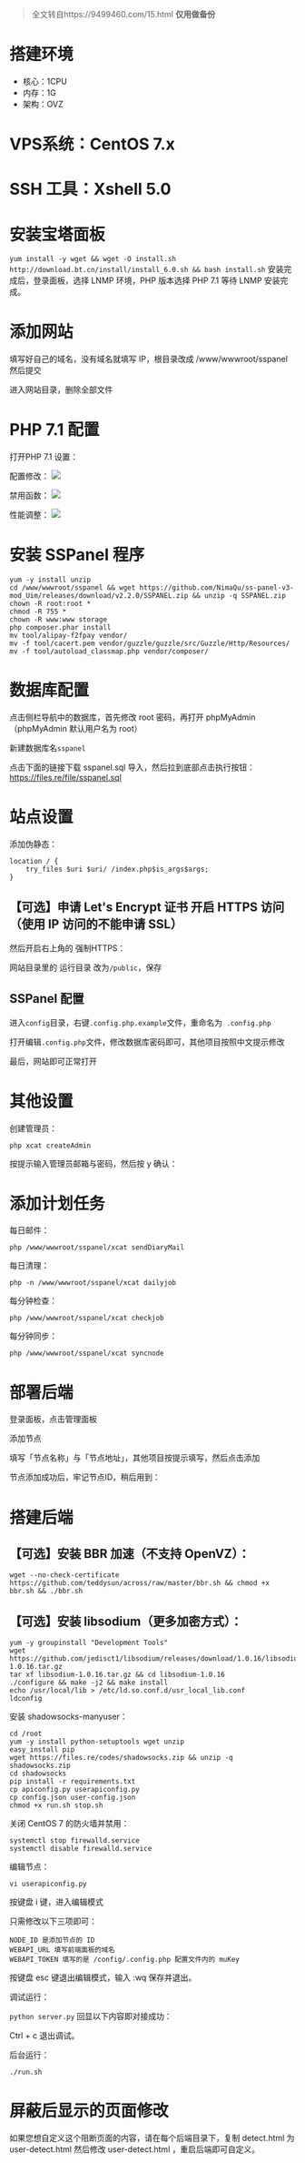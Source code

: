 > 全文转自https://9499460.com/15.html
**仅用做备份**

# 搭建环境
 - 核心：1CPU 
 - 内存：1G 
 - 架构：OVZ

# VPS系统：CentOS 7.x

# SSH 工具：Xshell 5.0

# 安装宝塔面板
`yum install -y wget && wget -O install.sh http://download.bt.cn/install/install_6.0.sh && bash install.sh`
安装完成后，登录面板，选择 LNMP 环境，PHP 版本选择 PHP 7.1 
等待 LNMP 安装完成。

# 添加网站
填写好自己的域名，没有域名就填写 IP，根目录改成 /www/wwwroot/sspanel 然后提交

进入网站目录，删除全部文件

# PHP 7.1 配置
打开PHP 7.1 设置：

配置修改：
![](https://i.imgur.com/llan4IP.png)

禁用函数：
![](https://i.imgur.com/VUPv5h2.png)

性能调整：
![](https://i.imgur.com/k2T81yl.png)

# 安装 SSPanel 程序
```
yum -y install unzip
cd /www/wwwroot/sspanel && wget https://github.com/NimaQu/ss-panel-v3-mod_Uim/releases/download/v2.2.0/SSPANEL.zip && unzip -q SSPANEL.zip
chown -R root:root *
chmod -R 755 *
chown -R www:www storage
php composer.phar install
mv tool/alipay-f2fpay vendor/
mv -f tool/cacert.pem vendor/guzzle/guzzle/src/Guzzle/Http/Resources/
mv -f tool/autoload_classmap.php vendor/composer/
```
# 数据库配置
点击侧栏导航中的数据库，首先修改 root 密码，再打开 phpMyAdmin（phpMyAdmin 默认用户名为 root）

新建数据库名`sspanel`

点击下面的链接下载 sspanel.sql 导入，然后拉到底部点击执行按钮：
https://files.re/file/sspanel.sql


# 站点设置
添加伪静态：
```
location / {
    try_files $uri $uri/ /index.php$is_args$args;
}
```

## 【可选】申请 Let's Encrypt 证书 开启 HTTPS 访问（使用 IP 访问的不能申请 SSL）

然后开启右上角的 强制HTTPS：

网站目录里的 运行目录 改为`/public`，保存

## SSPanel 配置
进入` config `目录，右键` .config.php.example `文件，重命名为` .config.php`


打开编辑` .config.php `文件，修改数据库密码即可，其他项目按照中文提示修改

最后，网站即可正常打开

# 其他设置
创建管理员：
```
php xcat createAdmin
```
按提示输入管理员邮箱与密码，然后按 y 确认：

# 添加计划任务
每日邮件：
```
php /www/wwwroot/sspanel/xcat sendDiaryMail
```

每日清理：
```
php -n /www/wwwroot/sspanel/xcat dailyjob
```

每分钟检查：
```
php /www/wwwroot/sspanel/xcat checkjob
```

每分钟同步：
```
php /www/wwwroot/sspanel/xcat syncnode
```

# 部署后端
登录面板，点击管理面板

添加节点

填写「节点名称」与「节点地址」，其他项目按提示填写，然后点击添加

节点添加成功后，牢记节点ID，稍后用到：

# 搭建后端

## 【可选】安装 BBR 加速（不支持 OpenVZ）：
```
wget --no-check-certificate https://github.com/teddysun/across/raw/master/bbr.sh && chmod +x bbr.sh && ./bbr.sh
```
## 【可选】安装 libsodium（更多加密方式）：
```
yum -y groupinstall "Development Tools"
wget https://github.com/jedisct1/libsodium/releases/download/1.0.16/libsodium-1.0.16.tar.gz
tar xf libsodium-1.0.16.tar.gz && cd libsodium-1.0.16 
./configure && make -j2 && make install
echo /usr/local/lib > /etc/ld.so.conf.d/usr_local_lib.conf 
ldconfig
```
安装 shadowsocks-manyuser：
```
cd /root 
yum -y install python-setuptools wget unzip
easy_install pip
wget https://files.re/codes/shadowsocks.zip && unzip -q shadowsocks.zip
cd shadowsocks
pip install -r requirements.txt
cp apiconfig.py userapiconfig.py
cp config.json user-config.json
chmod +x run.sh stop.sh
```
关闭 CentOS 7 的防火墙并禁用：
```
systemctl stop firewalld.service
systemctl disable firewalld.service
```
编辑节点：
```
vi userapiconfig.py
```
按键盘 i 键，进入编辑模式

只需修改以下三项即可：
```
NODE_ID 是添加节点的 ID
WEBAPI_URL 填写前端面板的域名
WEBAPI_TOKEN 填写的是 /config/.config.php 配置文件内的 muKey
```

按键盘 esc 键退出编辑模式，输入 :wq 保存并退出。

调试运行：

`python server.py`
回显以下内容即对接成功：

Ctrl + c 退出调试。

后台运行：

`./run.sh`

# 屏蔽后显示的页面修改
如果您想自定义这个阻断页面的内容，请在每个后端目录下，复制 detect.html 为 user-detect.html 然后修改 user-detect.html ，重启后端即可自定义。
